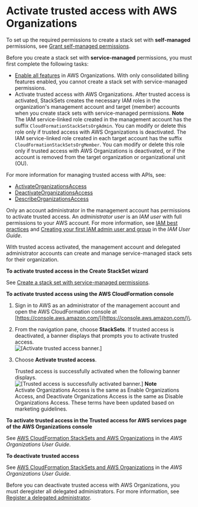 # Activate trusted access with AWS Organizations<a name="stacksets-orgs-activate-trusted-access"></a>

To set up the required permissions to create a stack set with **self\-managed** permissions, see [Grant self\-managed permissions](https://docs.aws.amazon.com/AWSCloudFormation/latest/UserGuide/stacksets-prereqs-self-managed.html)\.

Before you create a stack set with **service\-managed** permissions, you must first complete the following tasks:
+ [Enable all features](https://docs.aws.amazon.com/organizations/latest/userguide/orgs_manage_org_support-all-features.html) in AWS Organizations\. With only consolidated billing features enabled, you cannot create a stack set with service\-managed permissions\.
+ Activate trusted access with AWS Organizations\. After trusted access is activated, StackSets creates the necessary IAM roles in the organization's management account and target \(member\) accounts when you create stack sets with service\-managed permissions\.
**Note**  
The IAM service\-linked role created in the management account has the suffix `CloudFormationStackSetsOrgAdmin`\. You can modify or delete this role only if trusted access with AWS Organizations is deactivated\. The IAM service\-linked role created in each target account has the suffix `CloudFormationStackSetsOrgMember`\. You can modify or delete this role only if trusted access with AWS Organizations is deactivated, or if the account is removed from the target organization or organizational unit \(OU\)\.

For more information for managing trusted access with APIs, see:
+ [ActivateOrganizationsAccess](https://docs.aws.amazon.com/AWSCloudFormation/latest/APIReference/API_ActivateOrganizationsAccess.html)
+ [DeactivateOrganizationsAccess](https://docs.aws.amazon.com/AWSCloudFormation/latest/APIReference/API_DeactivateOrganizationsAccess.html)
+ [DescribeOrganizationsAccess](https://docs.aws.amazon.com/AWSCloudFormation/latest/APIReference/API_DescribeOrganizationsAccess.html)

Only an account administrator in the management account has permissions to activate trusted access\. An *administrator user* is an *IAM user* with full permissions to your AWS account\. For more information, see [IAM best practices](https://docs.aws.amazon.com/IAM/latest/UserGuide/best-practices.html#create-iam-users) and [Creating your first IAM admin user and group](https://docs.aws.amazon.com/IAM/latest/UserGuide/getting-started_create-admin-group.html) in the *IAM User Guide*\.

With trusted access activated, the management account and delegated administrator accounts can create and manage service\-managed stack sets for their organization\.

**To activate trusted access in the **Create StackSet** wizard**

See [Create a stack set with service\-managed permissions](https://docs.aws.amazon.com/AWSCloudFormation/latest/UserGuide/stacksets-getting-started-create.html#create-stack-set-service-managed-permissions)\.

**To activate trusted access using the AWS CloudFormation console**

1. Sign in to AWS as an administrator of the management account and open the AWS CloudFormation console at [https://console.aws.amazon.com/](https://console.aws.amazon.com/)\.

1. From the navigation pane, choose **StackSets**\. If trusted access is deactivated, a banner displays that prompts you to activate trusted access\.  
![\[Activate trusted access banner.\]](http://docs.aws.amazon.com/AWSCloudFormation/latest/UserGuide/images/console-stacksets-enable-trusted-access-from-stacksets-list-new.png)

1. Choose **Activate trusted access**\.

   Trusted access is successfully activated when the following banner displays\.  
![\[Trusted access is successfully activated banner.\]](http://docs.aws.amazon.com/AWSCloudFormation/latest/UserGuide/images/console-stackset-trusted-access-enabled-banner-new.png)
**Note**  
Activate Organizations Access is the same as Enable Organizations Access, and Deactivate Organizations Access is the same as Disable Organizations Access\. These terms have been updated based on marketing guidelines\. 

**To activate trusted access in the **Trusted access for AWS services** page of the AWS Organizations console**

See [AWS CloudFormation StackSets and AWS Organizations](https://docs.aws.amazon.com/organizations/latest/userguide/services-that-can-integrate-cloudformation.html) in the *AWS Organizations User Guide*\.

**To deactivate trusted access**

See [AWS CloudFormation StackSets and AWS Organizations](https://docs.aws.amazon.com/organizations/latest/userguide/services-that-can-integrate-cloudformation.html) in the *AWS Organizations User Guide*\.

Before you can deactivate trusted access with AWS Organizations, you must deregister all delegated administrators\. For more information, see [Register a delegated administrator](stacksets-orgs-delegated-admin.md)\.